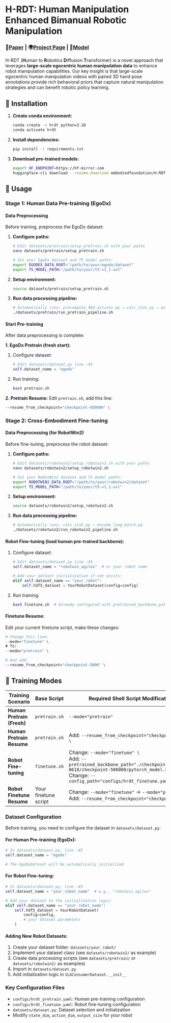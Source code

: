 # H-RDT: Human Manipulation Enhanced Bimanual Robotic Manipulation
### 📝[Paper](https://arxiv.org/abs/2507.23523) | 🌍[Project Page](https://embodiedfoundation.github.io/hrdt) | 🤗[Model](https://huggingface.co/embodiedfoundation/H-RDT) 

H-RDT (**H**uman to **R**obotics **D**iffusion **T**ransformer) is a novel approach that leverages **large-scale egocentric human manipulation data** to enhance robot manipulation capabilities. Our key insight is that large-scale egocentric human manipulation videos with paired 3D hand pose annotations provide rich behavioral priors that capture natural manipulation strategies and can benefit robotic policy learning.

## 🚀 Installation

1. **Create conda environment:**
   ```bash
   conda create -n hrdt python=3.10
   conda activate hrdt
   ```

2. **Install dependencies:**
   ```bash
   pip install -r requirements.txt
   ```

3. **Download pre-trained models:**
   ```bash
   export HF_ENDPOINT=https://hf-mirror.com
   huggingface-cli download --resume-download embodiedfoundation/H-RDT --local-dir ./
   ```

## 🔧 Usage

### Stage 1: Human Data Pre-training (EgoDx)

#### Data Preprocessing
Before training, preprocess the EgoDx dataset:

1. **Configure paths:**
   ```bash
   # Edit datasets/pretrain/setup_pretrain.sh with your paths
   nano datasets/pretrain/setup_pretrain.sh
   
   # Set your EgoDx dataset and T5 model paths:
   export EGODEX_DATA_ROOT="/path/to/your/egodx/dataset"
   export T5_MODEL_PATH="/path/to/your/t5-v1_1-xxl"
   ```

2. **Setup environment:**
   ```bash
   source datasets/pretrain/setup_pretrain.sh
   ```

3. **Run data processing pipeline:**
   ```bash
   # Automatically runs: precompute_48d_actions.py → calc_stat.py → encode_lang_batch.py
   ./datasets/pretrain/run_pretrain_pipeline.sh
   ```

#### Start Pre-training
After data preprocessing is complete:

**1. EgoDx Pretrain (fresh start):**
1. Configure dataset:
   ```python
   # Edit datasets/dataset.py line ~45
   self.dataset_name = "egodx"
   ```
2. Run training:
   ```bash
   bash pretrain.sh
   ```

**2. Pretrain Resume:**
Edit `pretrain.sh`, add this line:
```bash
--resume_from_checkpoint="checkpoint-450000" \
```

### Stage 2: Cross-Embodiment Fine-tuning

#### Data Preprocessing (for RobotWin2)
Before fine-tuning, preprocess the robot dataset:

1. **Configure paths:**
   ```bash
   # Edit datasets/robotwin2/setup_robotwin2.sh with your paths
   nano datasets/robotwin2/setup_robotwin2.sh
   
   # Set your RobotWin2 dataset and T5 model paths:
   export ROBOTWIN2_DATA_ROOT="/path/to/your/robotwin2/dataset"
   export T5_MODEL_PATH="/path/to/your/t5-v1_1-xxl"
   ```

2. **Setup environment:**
   ```bash
   source datasets/robotwin2/setup_robotwin2.sh
   ```

3. **Run data processing pipeline:**
   ```bash
   # Automatically runs: calc_stat.py → encode_lang_batch.py
   ./datasets/robotwin2/run_robotwin2_pipeline.sh
   ```

#### Robot Fine-tuning (load human pre-trained backbone):
1. Configure dataset:
   ```python
   # Edit datasets/dataset.py line ~45
   self.dataset_name = "robotwin_agilex"  # or your robot name
   
   # Add your dataset initialization if not exists:
   elif self.dataset_name == "your_robot":
       self.hdf5_dataset = YourRobotDataset(config=config)
   ```
2. Run training:
   ```bash
   bash finetune.sh  # Already configured with pretrained_backbone_path
   ```

#### Finetune Resume:
Edit your current finetune script, make these changes:
```bash
# Change this line:
--mode="finetune" \
# To:
--mode="pretrain" \

# And add:
--resume_from_checkpoint="checkpoint-5000" \
```

## 🎯 Training Modes

| Training Scenario | Base Script | Required Shell Script Modifications | Mode & Key Parameters |
|-------------------|-------------|-------------------------------------|----------------------|
| **Human Pretrain (Fresh)** | `pretrain.sh` | `--mode="pretrain"` | Start pretraining on EgoDx human data |
| **Human Pretrain Resume** | `pretrain.sh` | Add: `--resume_from_checkpoint="checkpoint-450000" \` | `--mode="pretrain"` |
| **Robot Fine-tuning** | `finetune.sh` | Change: `--mode="finetune" \`<br>Add: `--pretrained_backbone_path="./checkpoints/pretrain-0618/checkpoint-500000/pytorch_model.bin" \`<br>Change: `--config_path="configs/hrdt_finetune.yaml" \` | Load human pre-trained backbone, fresh action layers |
| **Robot Finetune Resume** | Your finetune script | Change: `--mode="finetune"` → `--mode="pretrain"`<br>Add: `--resume_from_checkpoint="checkpoint-5000" \` | Continue robot fine-tuning |

### Dataset Configuration

Before training, you need to configure the dataset in `datasets/dataset.py`:

#### For Human Pre-training (EgoDx):
```python
# In datasets/dataset.py, line ~45
self.dataset_name = "egodx"

# The EgoDxDataset will be automatically initialized
```

#### For Robot Fine-tuning:
```python
# In datasets/dataset.py, line ~45  
self.dataset_name = "your_robot_name"  # e.g., "robotwin_agilex"

# Add your dataset to the initialization logic:
elif self.dataset_name == "your_robot_name":
    self.hdf5_dataset = YourRobotDataset(
        config=config,
        # your dataset parameters
    )
```

#### Adding New Robot Datasets:
1. Create your dataset folder: `datasets/your_robot/`
2. Implement your dataset class (see `datasets/robotwin2/` as example)
3. Create data processing scripts (see `datasets/pretrain/` or `datasets/robotwin2/` as examples)
4. Import in `datasets/dataset.py`
5. Add initialization logic in `VLAConsumerDataset.__init__`

### Key Configuration Files
- `configs/hrdt_pretrain.yaml`: Human pre-training configuration
- `configs/hrdt_finetune.yaml`: Robot fine-tuning configuration  
- `datasets/dataset.py`: Dataset selection and initialization
- Modify `state_dim`, `action_dim`, `output_size` for your robot
